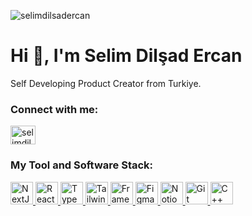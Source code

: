 <p align="left"> <img src="https://komarev.com/ghpvc/?username=selimdilsadercan&label=Profile%20views&color=0e75b6&style=flat" alt="selimdilsadercan" /> </p>

<h1>Hi 👋, I'm Selim Dilşad Ercan</h1>
<h3">Self Developing Product Creator from Turkiye.</h3>

<h3 align="left">Connect with me:</h3>
<p align="left">
<a href="https://twitter.com/selimdilsadercn" target="blank"><img align="center" src="https://raw.githubusercontent.com/rahuldkjain/github-profile-readme-generator/master/src/images/icons/Social/twitter.svg" alt="selimdilsadercn" height="30" width="40" /></a>
</p>

<h3 align="left">My Tool and Software Stack:</h3>

<div align="left">
  <a href="https://nextjs.org/docs" target="_blank" rel="noreferrer">
    <img
      src="https://raw.githubusercontent.com/danielcranney/readme-generator/main/public/icons/skills/nextjs-colored-dark.svg"
      width="36"
      height="36"
      alt="NextJs"
    />
  </a>

  <a href="https://reactjs.org/" target="_blank" rel="noreferrer">
    <img 
      src="https://raw.githubusercontent.com/danielcranney/readme-generator/main/public/icons/skills/react-colored.svg" 
      width="36" 
      height="36" 
      alt="React" 
    />
  </a>

  <a href="https://www.typescriptlang.org/" target="_blank" rel="noreferrer">
    <img
      src="https://raw.githubusercontent.com/danielcranney/readme-generator/main/public/icons/skills/typescript-colored.svg"
      width="36"
      height="36"
      alt="TypeScript"
    />
  </a>

  <a href="https://tailwindcss.com/" target="_blank" rel="noreferrer">
    <img 
      src="https://creazilla-store.fra1.digitaloceanspaces.com/icons/3257079/file-type-tailwind-icon-md.png" 
      width="36" 
      height="36"
      alt="Tailwind"
    />
  </a>

  <a href="https://www.framer.com/" target="_blank" rel="noreferrer">
    <img 
      src="https://www.vectorlogo.zone/logos/framer/framer-icon.svg" 
      width="36" 
      height="36" 
      alt="Framer"
    />
  </a>

  <a href="https://www.figma.com/" target="_blank" rel="noreferrer">
    <img 
      src="https://raw.githubusercontent.com/danielcranney/readme-generator/main/public/icons/skills/figma-colored.svg" 
      width="36" 
      height="36" 
      alt="Figma" 
    />
  </a>

  <a href="https://www.notion.so/" target="_blank" rel="noreferrer">
    <img 
      src="https://upload.wikimedia.org/wikipedia/commons/thumb/e/e9/Notion-logo.svg/240px-Notion-logo.svg.png" 
      width="36" 
      height="36" 
      alt="Notion" 
    />
  </a>
  
  <a href="https://git-scm.com/" target="_blank" rel="noreferrer">
    <img 
      src="https://raw.githubusercontent.com/danielcranney/readme-generator/main/public/icons/skills/git-colored.svg" 
      width="36" 
      height="36" 
      alt="Git" 
    />
  </a>

  <a href="https://docs.microsoft.com/en-us/cpp/?view=msvc-170" target="_blank" rel="noreferrer">
    <img
      src="https://raw.githubusercontent.com/danielcranney/readme-generator/main/public/icons/skills/cplusplus-colored.svg"
      width="36"
      height="36"
      alt="C++"
    />
  </a>
</div>


